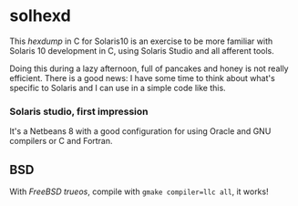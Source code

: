 # solhexd
This _hexdump_ in C for Solaris10 is an exercise to be more familiar with Solaris 10 development in C, using Solaris Studio and all afferent tools. 

Doing this during a lazy afternoon, full of pancakes and honey is not really efficient. There is a good news: I have some time to think about what's specific to Solaris and I can use in a simple code like this.

### Solaris studio, first impression
It's a Netbeans 8 with a good configuration for using Oracle and GNU compilers or C and Fortran.

## BSD

With _FreeBSD trueos_, compile with `gmake compiler=llc all`, it works!
